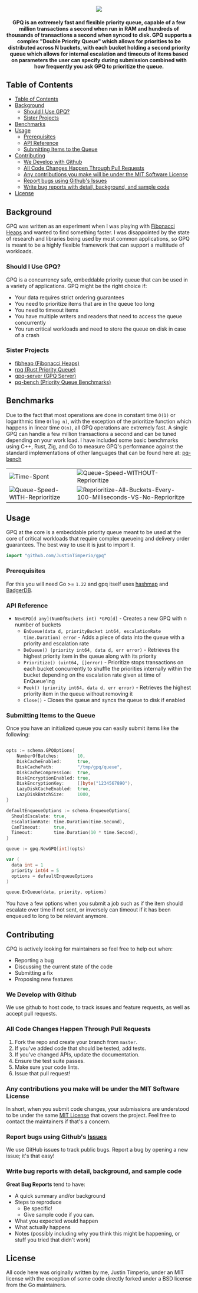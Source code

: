 <p align="center">
  <img src="./docs/gpq.png">
</p>

<h4 align="center">
	GPQ is an extremely fast and flexible priority queue, capable of a few million transactions a second when run in RAM and hundreds of thousands of transactions a second when synced to disk. GPQ supports a complex "Double Priority Queue" which allows for priorities to be distributed across N buckets, with each bucket holding a second priority queue which allows for internal escalation and timeouts of items based on parameters the user can specify during submission combined with how frequently you ask GPQ to prioritize the queue.
</h4>


## Table of Contents
- [Table of Contents](#table-of-contents)
- [Background](#background)
  - [Should I Use GPQ?](#should-i-use-gpq)
  - [Sister Projects](#sister-projects)
- [Benchmarks](#benchmarks)
- [Usage](#usage)
  - [Prerequisites](#prerequisites)
  - [API Reference](#api-reference)
  - [Submitting Items to the Queue](#submitting-items-to-the-queue)
- [Contributing](#contributing)
  - [We Develop with Github](#we-develop-with-github)
  - [All Code Changes Happen Through Pull Requests](#all-code-changes-happen-through-pull-requests)
  - [Any contributions you make will be under the MIT Software License](#any-contributions-you-make-will-be-under-the-mit-software-license)
  - [Report bugs using Github's Issues](#report-bugs-using-githubs-issues)
  - [Write bug reports with detail, background, and sample code](#write-bug-reports-with-detail-background-and-sample-code)
- [License](#license)

## Background
GPQ was written as an experiment when I was playing with [Fibonacci Heaps](https://en.wikipedia.org/wiki/Fibonacci_heap) and wanted to find something faster. I was disappointed by the state of research and libraries being used by most common applications, so GPQ is meant to be a highly flexible framework that can support a multitude of workloads.

### Should I Use GPQ?
GPQ is a concurrency safe, embeddable priority queue that can be used in a variety of applications. GPQ might be the right choice if:
- Your data requires strict ordering guarantees
- You need to prioritize items that are in the queue too long 
- You need to timeout items
- You have multiple writers and readers that need to access the queue concurrently
- You run critical workloads and need to store the queue on disk in case of a crash

### Sister Projects
- [fibheap (Fibonacci Heaps)](https://github.com/JustinTimperio/fibheap)
- [rpq (Rust Priority Queue)](https://github.com/JustinTimperio/rpq)
- [gpq-server (GPQ Server)](https://github.com/JustinTimperio/gpq-server)
- [pq-bench (Priority Queue Benchmarks)](https://github.com/JustinTimperio/pq-bench)


## Benchmarks
Due to the fact that most operations are done in constant time `O(1)` or logarithmic time `O(log n)`, with the exception of the prioritize function which happens in linear time `O(n)`, all GPQ operations are extremely fast. A single GPQ can handle a few million transactions a second and can be tuned depending on your work load. I have included some basic benchmarks using C++, Rust, Zig, and Go to measure GPQ's performance against the standard implementations of other languages that can be found here at: [pq-bench](https://github.com/JustinTimperio/pq-bench) 

|                                                                                                             |                                                                                                                                                    |
|-------------------------------------------------------------------------------------------------------------|----------------------------------------------------------------------------------------------------------------------------------------------------|
| ![Time-Spent](https://github.com/JustinTimperio/pq-bench/blob/master/docs/Time-Spent-vs-Implementation.png) | ![Queue-Speed-WITHOUT-Reprioritize](./docs/Queue-Speed-WITHOUT-Reprioritize.png)                                                                   |
| ![Queue-Speed-WITH-Reprioritize](./docs/Queue-Speed-WITH-Reprioritize.png)                                  | ![Reprioritize-All-Buckets-Every-100-Milliseconds-VS-No-Reprioritze](./docs/Reprioritize-All-Buckets-Every-100-Milliseconds-VS-No-Reprioritze.png) |

## Usage
GPQ at the core is a embeddable priority queue meant to be used at the core of critical workloads that require complex queueing and delivery order guarantees. The best way to use it is just to import it.

```go
import "github.com/JustinTimperio/gpq"
```

### Prerequisites 
For this you will need Go >= `1.22` and gpq itself uses [hashmap](https://github.com/cornelk/hashmap) and [BadgerDB](https://github.com/dgraph-io/badger). 

### API Reference
- `NewGPQ[d any](NumOfBuckets int) *GPQ[d]` - Creates a new GPQ with n number of buckets 
  - `EnQueue(data d, priorityBucket int64, escalationRate time.Duration) error` - Adds a piece of data into the queue with a priority and escalation rate 
   - `DeQueue() (priority int64, data d, err error)` - Retrieves the highest priority item in the queue along with its priority
   - `Prioritize() (uint64, []error)` - Prioritize stops transactions on each bucket concurrently to shuffle the priorities internally within the bucket depending on the escalation rate given at time of EnQueue'ing
   - `Peek() (priority int64, data d, err error)` - Retrieves the highest priority item in the queue without removing it
   - `Close()` - Closes the queue and syncs the queue to disk if enabled

### Submitting Items to the Queue
Once you have an initialized queue you can easily submit items like the following:
```go

opts := schema.GPQOptions{
	NumberOfBatches:       10,
	DiskCacheEnabled:      true,
	DiskCachePath:         "/tmp/gpq/queue",
	DiskCacheCompression:  true,
	DiskEncryptionEnabled: true,
	DiskEncryptionKey:     []byte("1234567890"),
	LazyDiskCacheEnabled:  true,
	LazyDiskBatchSize:     1000,
}

defaultEnqueueOptions := schema.EnqueueOptions{
  ShouldEscalate: true,
  EscalationRate: time.Duration(time.Second),
  CanTimeout:     true,
  Timeout:        time.Duration(10 * time.Second),
}

queue := gpq.NewGPQ[int](opts)

var (
  data int = 1
  priority int64 = 5
  options = defaultEnqueueOptions
)

queue.EnQueue(data, priority, options)

```

You have a few options when you submit a job such as if the item should escalate over time if not sent, or inversely can timeout if it has been enqueued to long to be relevant anymore.

## Contributing
GPQ is actively looking for maintainers so feel free to help out when:

- Reporting a bug
- Discussing the current state of the code
- Submitting a fix
- Proposing new features

### We Develop with Github
We use github to host code, to track issues and feature requests, as well as accept pull requests.

### All Code Changes Happen Through Pull Requests
1. Fork the repo and create your branch from `master`.
2. If you've added code that should be tested, add tests.
3. If you've changed APIs, update the documentation.
4. Ensure the test suite passes.
5. Make sure your code lints.
6. Issue that pull request!

### Any contributions you make will be under the MIT Software License
In short, when you submit code changes, your submissions are understood to be under the same [MIT License](http://choosealicense.com/licenses/mit/) that covers the project. Feel free to contact the maintainers if that's a concern.

### Report bugs using Github's [Issues](https://github.com/JustinTimperio/gpq/issues)
We use GitHub issues to track public bugs. Report a bug by opening a new issue; it's that easy!

### Write bug reports with detail, background, and sample code
**Great Bug Reports** tend to have:

- A quick summary and/or background
- Steps to reproduce
  - Be specific!
  - Give sample code if you can.
- What you expected would happen
- What actually happens
- Notes (possibly including why you think this might be happening, or stuff you tried that didn't work)

## License
All code here was originally written by me, Justin Timperio, under an MIT license with the exception of some code directly forked under a BSD license from the Go maintainers.